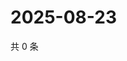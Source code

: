 # 2025-08-23

共 0 条

<!-- BEGIN ZHIHUQUESTIONS -->
<!-- 最后更新时间 Sat Aug 23 2025 15:10:19 GMT+0800 (China Standard Time) -->

<!-- END ZHIHUQUESTIONS -->
